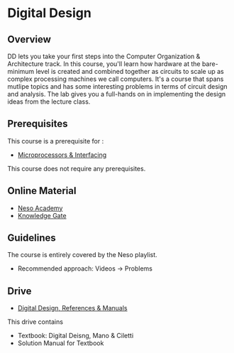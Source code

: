 # Digital Design

## Overview
DD lets you take your first steps into the Computer Organization & Architecture track. In this course, you'll learn how hardware at the bare-minimum level is created and combined together as circuits to scale up as complex processing machines we call computers. It's a course that spans mutlipe topics and has some interesting problems in terms of circuit design and analysis. The lab gives you  a full-hands on in implementing the design ideas from the lecture class. 

## Prerequisites

This course is a prerequisite for : 
* [Microprocessors & Interfacing](../CSF241)

This course does not require any prerequisites. 

## Online Material

* [Neso Academy](https://www.youtube.com/watch?v=M0mx8S05v60&list=PLBlnK6fEyqRjMH3mWf6kwqiTbT798eAOm)
* [Knowledge Gate](https://www.youtube.com/playlist?list=PLmXKhU9FNesSfX1PVt4VGm-wbIKfemUWK)

## Guidelines
The course is entirely covered by the Neso playlist. 

* Recommended approach: Videos -> Problems

## Drive
* [Digital Design, References & Manuals](https://drive.google.com/open?id=1P94MPtAlcFJatILmP2H_56yKGEai1nX_)

This drive contains
* Textbook: Digital Deisng, Mano & Ciletti
* Solution Manual for Textbook
